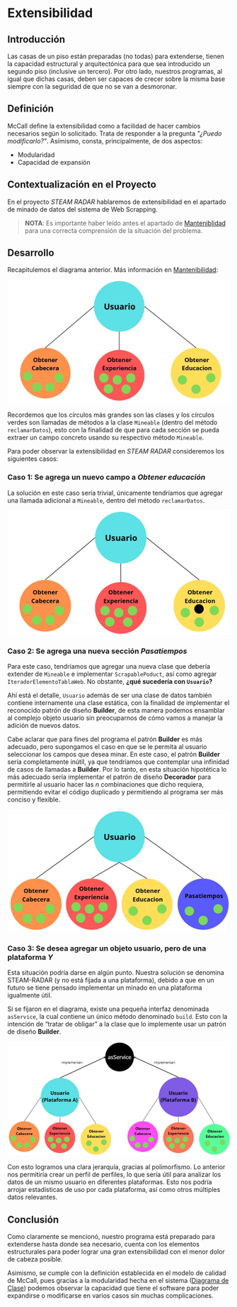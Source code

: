 # Extensibilidad

## Introducción
Las casas de un piso están preparadas (no todas) para extenderse, tienen la capacidad estructural y arquitectónica para que sea introducido un segundo piso (inclusive un tercero). Por otro lado, nuestros programas, al igual que dichas casas, deben ser capaces de crecer sobre la misma base siempre con la seguridad de que no se van a desmoronar.

## Definición
McCall define la extensibilidad como a facilidad de hacer cambios necesarios según lo solicitado. Trata de responder a la pregunta *_"¿Puedo modificarlo?"_*. Asímismo, consta, principalmente, de dos aspectos:

* Modularidad
* Capacidad de expansión

## Contextualización en el Proyecto
En el proyecto *STEAM RADAR* hablaremos de extensibilidad en el apartado de minado de datos del sistema de Web Scrapping.

> **NOTA**: Es importante haber leído antes el apartado de [Manteniblidad](Mantenibilidad.md) para una correcta comprensión de la situación del problema.

## Desarrollo
Recapitulemos el diagrama anterior. Más información en [Mantenibilidad](Mantenibilidad.md):

![Diagrama de Clases](Images/MinadoDatos.jpg)

Recordemos que los círculos más grandes son las clases y los círculos verdes son llamadas de métodos a la clase `Mineable` (dentro del método `reclamarDatos`), esto con la finalidad de que para cada sección se pueda extraer un campo concreto usando su respectivo método `Mineable`.

Para poder observar la extensibilidad en *STEAM RADAR* consideremos los siguientes casos:

### Caso 1: Se agrega un nuevo campo a *Obtener educación*
La solución en este caso sería trivial, únicamente tendríamos que agregar una llamada adicional a `Mineable`, dentro del método `reclamarDatos`.

![Caso1](Images/DiagramaExt_Caso1.jpeg)

### Caso 2: Se agrega una nueva sección *Pasatiempos*
Para este caso, tendríamos que agregar una nueva clase que debería extender de `Mineable` e implementar `ScrapablePoduct`, así como agregar `IteradorElementoTablaWeb`. No obstante, **¿qué sucedería con `Usuario`?**

Ahí está el detalle, `Usuario` además de ser una clase de datos también contiene internamente una clase estática, con la finalidad de implementar el reconocido patrón de diseño **Builder**, de esta manera podemos ensamblar al complejo objeto usuario sin preocuparnos de cómo vamos a manejar la adición de nuevos datos.

Cabe aclarar que para fines del programa el patrón **Builder** es más adecuado, pero supongamos el caso en que se le permita al usuario seleccionar los campos que desea minar. En este caso, el patrón **Builder** sería completamente inútil, ya que tendríamos que contemplar una infinidad de casos de llamadas a **Builder**. Por lo tanto, en esta situación hipotética lo más adecuado sería implementar el patrón de diseño **Decorador** para permitirle al usuario hacer las *n* combinaciones que dicho requiera, permitiendo evitar el código duplicado y permitiendo al programa ser más conciso y flexible.

![Caso1](Images/DiagramaExt_Caso2.jpeg)

### Caso 3: Se desea agregar un objeto usuario, pero de una plataforma *Y*
Esta situación podría darse en algún punto. Nuestra solución se denomina STEAM-RADAR (y no está fijada a una plataforma), debido a que en un futuro se tiene pensado implementar un minado en una plataforma igualmente útil. 

Si se fijaron en el diagrama, existe una pequeña interfaz denominada `asService`, la cual contiene un único método denominado `build`. Esto con la intención de “tratar de obligar” a la clase que lo implemente usar un patrón de diseño **Builder**.

![Caso1](Images/DiagramaExt_Caso3.jpeg)

Con esto logramos una clara jerarquía, gracias al polimorfismo. Lo anterior nos permitiría crear un perfil de perfiles, lo que sería útil para analizar los datos de un mismo usuario en diferentes plataformas. Esto nos podría arrojar estadísticas de uso por cada plataforma, así como otros múltiples datos relevantes.

## Conclusión
Como claramente se mencionó, nuestro programa está preparado para extenderse hasta donde sea necesario, cuenta con los elementos estructurales para poder lograr una gran extensibilidad con el menor dolor de cabeza posible.

Asimismo, se cumple con la definición establecida en el modelo de calidad de McCall, pues gracias a la modularidad hecha en el sistema ([Diagrama de Clase](images/Diagrama_Clases.jpg)) podemos observar la capacidad que tiene el software para poder expandirse o modificarse en varios casos sin muchas complicaciones.
